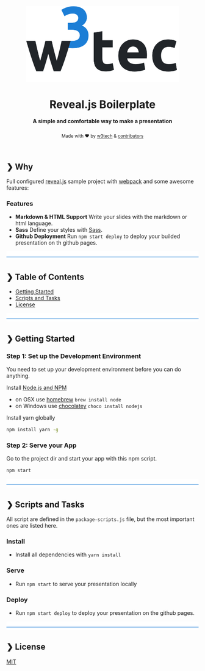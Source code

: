 <p align="center">
  <img src="./w3tec-logo.png" alt="w3tec" width="400" />
</p>

<h1 align="center">Reveal.js Boilerplate</h1>

<p align="center">
  <b>A simple and comfortable way to make a presentation</b></br>
</br>
  <sub>Made with ❤️ by <a href="https://github.com/w3tecch">w3tech</a> & <a href="https://github.com/w3tecch/reveal.js-boilerplate/graphs/contributors">contributors</a></sub>
</p>

<br />

## ❯ Why

Full configured [reveal.js](https://revealjs.com/) sample project with [webpack](https://webpack.js.org/) and some awesome features:

### Features

- **Markdown & HTML Support** Write your slides with the markdown or html language.
- **Sass** Define your styles with [Sass](https://sass-lang.com/).
- **Github Deployment** Run `npm start deploy` to deploy your builded presentation on th github pages.

![divider](./w3tec-divider.png)

## ❯ Table of Contents

- [Getting Started](#-getting-started)
- [Scripts and Tasks](#-scripts-and-tasks)
- [License](#-license)

![divider](./w3tec-divider.png)

## ❯ Getting Started

### Step 1: Set up the Development Environment

You need to set up your development environment before you can do anything.

Install [Node.js and NPM](https://nodejs.org/en/download/)

- on OSX use [homebrew](http://brew.sh) `brew install node`
- on Windows use [chocolatey](https://chocolatey.org/) `choco install nodejs`

Install yarn globally

```bash
npm install yarn -g
```

### Step 2: Serve your App

Go to the project dir and start your app with this npm script.

```bash
npm start
```

![divider](./w3tec-divider.png)

## ❯ Scripts and Tasks

All script are defined in the `package-scripts.js` file, but the most important ones are listed here.

### Install

- Install all dependencies with `yarn install`

### Serve

- Run `npm start` to serve your presentation locally

### Deploy

- Run `npm start deploy` to deploy your presentation on the github pages.

![divider](./w3tec-divider.png)

## ❯ License

[MIT](/LICENSE)

